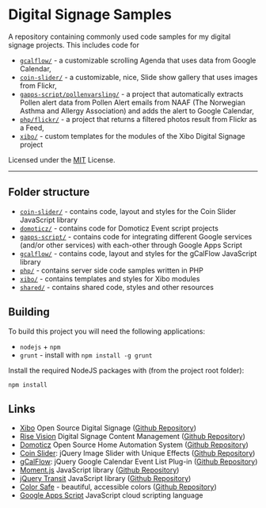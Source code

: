 # Digital Signage Samples #

A repository containing commonly used code samples for my digital signage 
projects. This includes code for

* [`gcalflow/`](gcalflow/) - a customizable scrolling Agenda that uses data 
  from Google Calendar,
* [`coin-slider/`](coin-slider/) - a customizable, nice, Slide show gallery 
  that uses images from Flickr,
* [`gapps-script/pollenvarsling/`](gapps-script/pollenvarsling/) - a project 
  that automatically extracts Pollen alert data from Pollen Alert emails from 
  NAAF (The Norwegian Asthma and Allergy Association) and adds the alert to 
  Google Calendar,
* [`php/flickr/`](php/flickr/) - a project that returns a filtered photos 
  result from Flickr as a Feed,
* [`xibo/`](xibo/) - custom templates for the modules of the Xibo Digital 
  Signage project


Licensed under the [MIT](LICENSE.md) License.

-----------

## Folder structure ##

* [`coin-slider/`](coin-slider/) - contains code, layout and styles for the 
  Coin Slider JavaScript library
* [`domoticz/`](domoticz/) - contains code for Domoticz Event script projects
* [`gapps-script/`](gapps-script/) - contains code for integrating different 
  Google services (and/or other services) with each-other through Google Apps 
  Script
* [`gcalflow/`](gcalflow/) - contains code, layout and styles for the 
  gCalFlow JavaScript library
* [`php/`](php/) - contains server side code samples written in PHP
* [`xibo/`](xibo/) - contains templates and styles for Xibo modules
* [`shared/`](shared/) - contains shared code, styles and other resources

## Building ##

To build this project you will need the following applications:

* `nodejs` + `npm`
* `grunt` - install with `npm install -g grunt`

Install the required NodeJS packages with (from the project root folder):

    npm install


## Links ##

* [Xibo](http://xibo.org.uk/) Open Source Digital Signage
  ([Github Repository](https://github.com/xibosignage/xibo-cms))
* [Rise Vision](https://www.risevision.com/) Digital Signage Content Management
  ([Github Repository](https://github.com/Rise-Vision/rise-vision-apps))
* [Domoticz](http://www.domoticz.com/) Open Source Home Automation System
  ([Github Repository](https://github.com/domoticz/domoticz))
* [Coin Slider](http://workshop.rs/projects/coin-slider/): jQuery Image Slider 
  with Unique Effects
  ([Github Repository](https://github.com/kopipejst/coin-slider))
* [gCalFlow](http://sugi.github.io/jquery-gcal-flow/): jQuery Google Calendar 
  Event List Plug-in
  ([Github Repository](https://github.com/sugi/jquery-gcal-flow))
* [Moment.js](http://momentjs.com/) JavaScript library
  ([Github Repository](https://github.com/moment/moment))
* [jQuery Transit](http://ricostacruz.com/jquery.transit/) JavaScript library
  ([Github Repository](https://github.com/rstacruz/jquery.transit/))
* [Color Safe](http://colorsafe.co/) - beautiful, accessible colors
  ([Github Repository](https://github.com/donnieberg/accessible-color-palette))
* [Google Apps Script](https://www.google.com/script/start/) JavaScript cloud 
  scripting language
